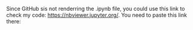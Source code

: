 Since GitHub sis not renderring the .ipynb file, you could use this link to check my code: https://nbviewer.jupyter.org/. You need to paste this link there:
